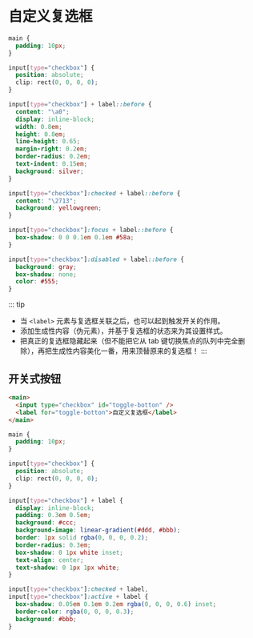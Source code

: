 # 自定义复选框

```css
main {
  padding: 10px;
}

input[type="checkbox"] {
  position: absolute;
  clip: rect(0, 0, 0, 0);
}

input[type="checkbox"] + label::before {
  content: "\a0";
  display: inline-block;
  width: 0.8em;
  height: 0.8em;
  line-height: 0.65;
  margin-right: 0.2em;
  border-radius: 0.2em;
  text-indent: 0.15em;
  background: silver;
}

input[type="checkbox"]:checked + label::before {
  content: "\2713";
  background: yellowgreen;
}

input[type="checkbox"]:focus + label::before {
  box-shadow: 0 0 0.1em 0.1em #58a;
}

input[type="checkbox"]:disabled + label::before {
  background: gray;
  box-shadow: none;
  color: #555;
}
```

  <DemoBlock  demo='css-experience-custom-checkbox' />

::: tip

- 当 `<label>` 元素与复选框关联之后，也可以起到触发开关的作用。
- 添加生成性内容（伪元素），并基于复选框的状态来为其设置样式。
- 把真正的复选框隐藏起来（但不能把它从 tab 键切换焦点的队列中完全删除），再把生成性内容美化一番，用来顶替原来的复选框！
  :::

## 开关式按钮

```html
<main>
  <input type="checkbox" id="toggle-botton" />
  <label for="toggle-botton">自定义复选框</label>
</main>
```

```css
main {
  padding: 10px;
}

input[type="checkbox"] {
  position: absolute;
  clip: rect(0, 0, 0, 0);
}

input[type="checkbox"] + label {
  display: inline-block;
  padding: 0.3em 0.5em;
  background: #ccc;
  background-image: linear-gradient(#ddd, #bbb);
  border: 1px solid rgba(0, 0, 0, 0.2);
  border-radius: 0.3em;
  box-shadow: 0 1px white inset;
  text-align: center;
  text-shadow: 0 1px 1px white;
}

input[type="checkbox"]:checked + label,
input[type="checkbox"]:active + label {
  box-shadow: 0.05em 0.1em 0.2em rgba(0, 0, 0, 0.6) inset;
  border-color: rgba(0, 0, 0, 0.3);
  background: #bbb;
}
```

  <DemoBlock  demo='css-experience-toggle-button' />

